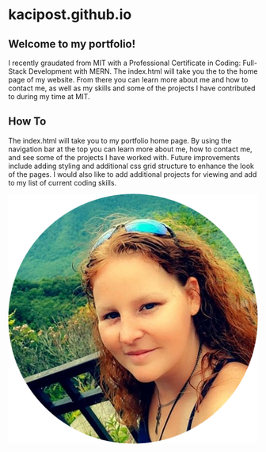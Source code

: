 # kacipost.github.io
## Welcome to my portfolio!
I recently graudated from MIT with a Professional Certificate in Coding: Full-Stack Development with MERN. The index.html will take 
you the to the home page of my website. From there you can learn more about me and how to contact me, as well as my skills and some of the projects I have contributed to during my
time at MIT.
## How To
The index.html will take you to my portfolio home page. By using the navigation bar at the top you can learn more about me, how to contact me, and see some of the projects I
have worked with. Future improvements include adding styling and additional css grid structure to enhance the look of the pages. I would also like to add additional projects for
viewing and add to my list of current coding skills. 

![BioPic](images/Biopic2.png)
